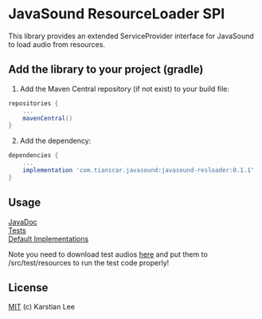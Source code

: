 # JavaSound ResourceLoader SPI
This library provides an extended ServiceProvider interface for JavaSound to load audio from resources.

## Add the library to your project (gradle)
1. Add the Maven Central repository (if not exist) to your build file:
```groovy
repositories {
    ...
    mavenCentral()
}
```

2. Add the dependency:
```groovy
dependencies {
    ...
    implementation 'com.tianscar.javasound:javasound-resloader:0.1.1'
}
```

## Usage
[JavaDoc](https://docs.tianscar.com/javasound-resloader)  
[Tests](/src/test/java/com/tianscar/javasound/resloader/test)  
[Default Implementations](/src/main/resources/META-INF/services)

Note you need to download test audios [here](https://github.com/Tianscar/fbodemo1) and put them to /src/test/resources to run the test code properly!

## License
[MIT](/LICENSE) (c) Karstian Lee
